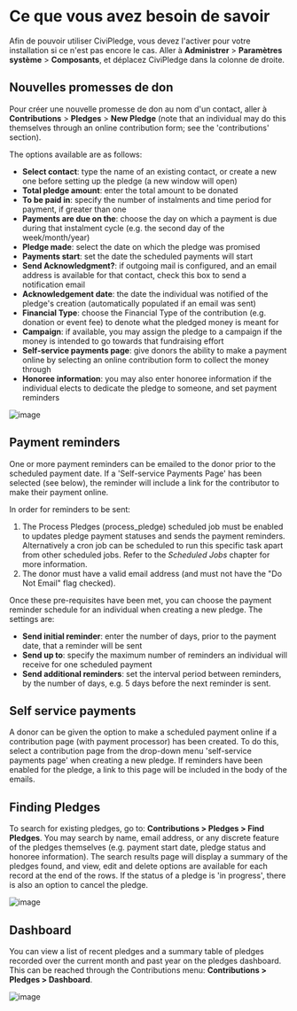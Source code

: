 Ce que vous avez besoin de savoir
=================================

Afin de pouvoir utiliser CiviPledge, vous devez l'activer pour votre installation si ce n'est pas encore le cas. Aller à **Administrer** > **Paramètres système** > **Composants**, et déplacez CiviPledge dans la colonne de droite.

Nouvelles promesses de don
--------------------------

Pour créer une nouvelle promesse de don au nom d'un contact, aller à **Contributions** > **Pledges** > **New Pledge** (note that an
individual may do this themselves through an online contribution form;
see the 'contributions' section).

The options available are as follows:

-   **Select contact**: type the name of an existing contact, or create
    a new one before setting up the pledge (a new window will open)
-   **Total pledge amount**: enter the total amount to be donated
-   **To be paid in**: specify the number of instalments and time period
    for payment, if greater than one
-   **Payments are due on the**: choose the day on which a payment is
    due during that instalment cycle (e.g. the second day of the
    week/month/year)
-   **Pledge made**: select the date on which the pledge was promised
-   **Payments start**: set the date the scheduled payments will start
-   **Send Acknowledgment?**: if outgoing mail is configured, and an
    email address is available for that contact, check this box to send
    a notification email
-   **Acknowledgement date**: the date the individual was notified of
    the pledge's creation (automatically populated if an email was sent)
-   **Financial Type**: choose the Financial Type of the contribution
    (e.g. donation or event fee) to denote what the pledged money is
    meant for
-   **Campaign**: if available, you may assign the pledge to a campaign
    if the money is intended to go towards that fundraising effort
-   **Self-service payments page**: give donors the ability to make a
    payment online by selecting an online contribution form to collect
    the money through
-   **Honoree information**: you may also enter honoree information if
    the individual elects to dedicate the pledge to someone, and set
    payment reminders



![image](../img/new_pledge2.png)

Payment reminders
-----------------

One or more payment reminders can be emailed to the donor prior to the
scheduled payment date. If a 'Self-service Payments Page' has been
selected (see below), the reminder will include a link for the
contributor to make their payment online.

In order for reminders to be sent:

1.  The Process Pledges (process_pledge) scheduled job must be enabled
    to updates pledge payment statuses and sends the payment reminders.
    Alternatively a cron job can be scheduled to run this specific task
    apart from other scheduled jobs. Refer to the *Scheduled Jobs*
    chapter for more information.
2.  The donor must have a valid email address (and must not have the "Do
    Not Email" flag checked).

Once these pre-requisites have been met, you can choose the payment
reminder schedule for an individual when creating a new pledge. The
settings are:

-   **Send initial reminder**: enter the number of days, prior to the
    payment date, that a reminder will be sent
-   **Send up to**: specify the maximum number of reminders an
    individual will receive for one scheduled payment
-   **Send additional reminders**: set the interval period between
    reminders, by the number of days, e.g. 5 days before the next
    reminder is sent.

Self service payments
---------------------

A donor can be given the option to make a scheduled payment online if a
contribution page (with payment processor) has been created. To do this,
select a contribution page from the drop-down menu 'self-service
payments page' when creating a new pledge. If reminders have been
enabled for the pledge, a link to this page will be included in the body
of the emails.

Finding Pledges
---------------

To search for existing pledges, go to: **Contributions > Pledges >  Find Pledges**. You may search by name, email address, or any
discrete feature of the pledges themselves (e.g. payment start date,
pledge status and honoree information). The search results page will
display a summary of the pledges found, and view, edit and delete
options are available for each record at the end of the rows. If the
status of a pledge is 'in progress', there is also an option to cancel
the pledge.

![image](../img/pledge_menu.png)

Dashboard
---------

You can view a list of recent pledges and a summary table of pledges
recorded over the current month and past year on the pledges dashboard.
This can be reached through the Contributions menu: **Contributions >
Pledges > Dashboard**.

![image](../img/pledge%20table.png)
